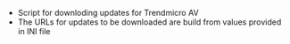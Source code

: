 - Script for downloding updates for Trendmicro AV
- The URLs for updates to be downloaded are build from values provided in INI file  
